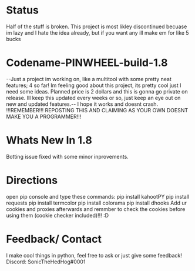 # Status
Half of the stuff is broken. 
This project is most likley discontinued becuase im lazy and I hate the idea already, but if you want any ill make em for like 5 bucks
# Codename-PINWHEEL-build-1.8
--Just a project im working on, like a multitool with some pretty neat features; 4 so far! Im feeling good about this project, its pretty cool just I need some ideas. Planned price is 2 dollars and this is gonna go private on release. Ill keep this updated every weeks or so, just keep an eye out on new and updated features.-- I hope it works and doesnt crash. !!!REMEMBER!!! REPOSTING THIS AND CLAIMING AS YOUR OWN DOESNT MAKE YOU A PROGRAMMER!!!
# Whats New In 1.8
Botting issue fixed with some minor inprovements.
# Directions
open pip console and type these commands:
pip install kahootPY
pip install requests
pip install termcolor
pip install colorama
pip install dhooks
Add ur cookies and proxies afterwards and remmber to check the cookies before using them (cookie checker included)!!! :D
# Feedback/ Contact
I make cool things in python, feel free to ask or just give some feedback!
Discord: SonicTheHedHog#0001

